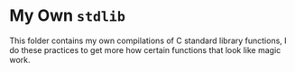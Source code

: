 # My Own `stdlib` 

This folder contains my own compilations of C standard library functions, I do these practices to get more how certain functions that look like magic work.
